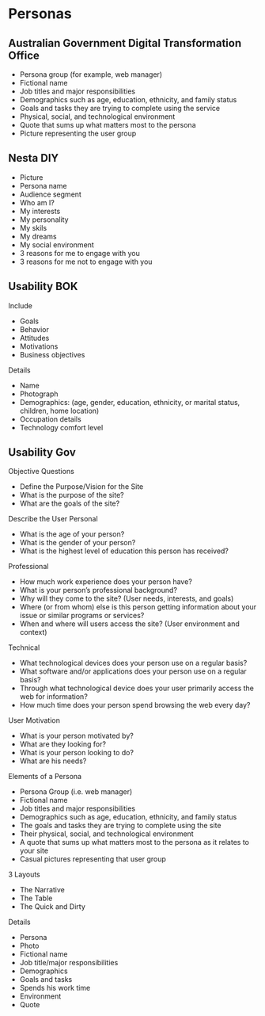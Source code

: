 # Personas

## Australian Government Digital Transformation Office

* Persona group (for example, web manager)
* Fictional name
* Job titles and major responsibilities
* Demographics such as age, education, ethnicity, and family status
* Goals and tasks they are trying to complete using the service
* Physical, social, and technological environment
* Quote that sums up what matters most to the persona
* Picture representing the user group

## Nesta DIY

* Picture
* Persona name
* Audience segment
* Who am I?
* My interests
* My personality
* My skils
* My dreams
* My social environment
* 3 reasons for me to engage with you
* 3 reasons for me not to engage with you

## Usability BOK

Include
* Goals
* Behavior
* Attitudes
* Motivations
* Business objectives

Details
* Name
* Photograph
* Demographics: (age, gender, education, ethnicity, or marital status, children, home location)
* Occupation details
* Technology comfort level

## Usability Gov

Objective	Questions
* Define the Purpose/Vision for the Site	
* What is the purpose of the site?
* What are the goals of the site?

Describe the User	Personal
* What is the age of your person?
* What is the gender of your person?
* What is the highest level of education this person has received?

Professional
* How much work experience does your person have?
* What is your person’s professional background?  
* Why will they come to the site? (User needs, interests, and goals)
* Where (or from whom) else is this person getting information about your issue or similar programs or services?
* When and where will users access the site? (User environment and context)

Technical
* What technological devices does your person use on a regular basis?
* What software and/or applications does your person use on a regular basis?
* Through what technological device does your user primarily access the web for information?
* How much time does your person spend browsing the web every day?

User Motivation	
* What is your person motivated by? 
* What are they looking for?
* What is your person looking to do? 
* What are his needs?

Elements of a Persona
* Persona Group (i.e. web manager)
* Fictional name
* Job titles and major responsibilities
* Demographics such as age, education, ethnicity, and family status
* The goals and tasks they are trying to complete using the site
* Their physical, social, and technological environment
* A quote that sums up what matters most to the persona as it relates to your site
* Casual pictures representing that user group

3 Layouts
* The Narrative
* The Table
* The Quick and Dirty

Details
* Persona
* Photo
* Fictional name
* Job title/major responsibilities
* Demographics
* Goals and tasks
* Spends his work time
* Environment
* Quote
